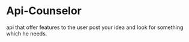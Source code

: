 # Api-Counselor
api that offer features to the user post your idea and look for something which he needs.
